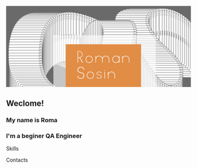 [![Header](https://github.com/RomanSosin/RomanSosin/blob/main/assets/Header_sosin.jpg)](https://t.me/rom_hah)

## Weclome! 
### My name is Roma 
### I'm a beginer **QA Engineer**

Skills 

Contacts 


[def]: https://github.com/RomanSosin/RomanSosin/blob/main/assets/Header_sosin.jpg
[def2]: https://t.me/rom_hah